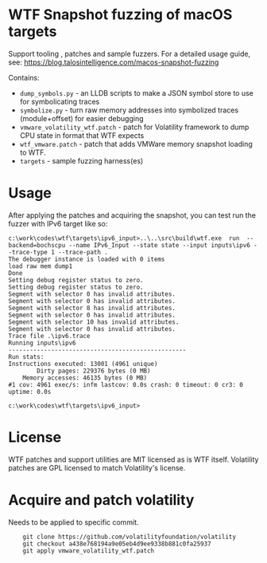 # WTF Snapshot fuzzing of macOS targets

Support tooling , patches and sample fuzzers. 
For a detailed usage guide, see: https://blog.talosintelligence.com/macos-snapshot-fuzzing

Contains: 
- `dump_symbols.py` - an LLDB scripts to make a JSON symbol store to use for symbolicating traces
- `symbolize.py` - turn raw memory addresses into symbolized traces (module+offset) for easier debugging
- `vmware_volatility_wtf.patch` - patch for Volatility framework to dump CPU state in format that WTF expects
- `wtf_vmware.patch` - patch that adds VMWare memory snapshot loading to WTF. 
- `targets` - sample fuzzing harness(es) 

# Usage

After applying the patches and acquiring the snapshot, you can test run the fuzzer with IPv6 target like so:

```
c:\work\codes\wtf\targets\ipv6_input>..\..\src\build\wtf.exe  run  --backend=bochscpu --name IPv6_Input --state state --input inputs\ipv6 --trace-type 1 --trace-path .
The debugger instance is loaded with 0 items
load raw mem dump1
Done
Setting debug register status to zero.
Setting debug register status to zero.
Segment with selector 0 has invalid attributes.
Segment with selector 0 has invalid attributes.
Segment with selector 8 has invalid attributes.
Segment with selector 0 has invalid attributes.
Segment with selector 10 has invalid attributes.
Segment with selector 0 has invalid attributes.
Trace file .\ipv6.trace
Running inputs\ipv6
--------------------------------------------------
Run stats:
Instructions executed: 13001 (4961 unique)
      	Dirty pages: 229376 bytes (0 MB)
  	Memory accesses: 46135 bytes (0 MB)
#1 cov: 4961 exec/s: infm lastcov: 0.0s crash: 0 timeout: 0 cr3: 0 uptime: 0.0s
 
c:\work\codes\wtf\targets\ipv6_input>
```



# License 

WTF patches and support utilities are MIT licensed as is WTF itself. Volatility patches are GPL licensed to match Volatility's license. 

# Acquire and patch volatility 

Needs to be applied to specific commit. 
```
	git clone https://github.com/volatilityfoundation/volatility
	git checkout a438e768194a9e05eb4d9ee9338b881c0fa25937
	git apply vmware_volatility_wtf.patch
```

